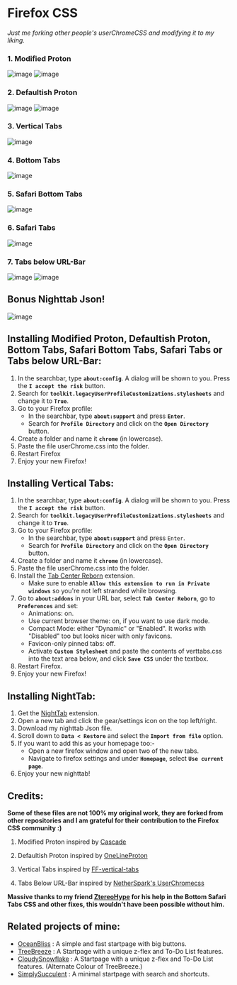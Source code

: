 # Firefox CSS
_Just me forking other people's userChromeCSS and modifying it to my liking._

### 1. Modified Proton
![image](https://user-images.githubusercontent.com/72144072/171836554-9af0e3c2-9d45-41c6-aab8-9fb1d47f5a9f.png)
![image](https://user-images.githubusercontent.com/72144072/171836588-e85426e1-448f-4f48-93b0-bef27dba9af7.png)

### 2. Defaultish Proton 
![image](https://user-images.githubusercontent.com/72144072/171836129-bd1165eb-8044-4860-a4c9-2282b4b39eec.png)
![image](https://user-images.githubusercontent.com/72144072/171835972-0fff6151-0cb6-42a2-bc48-03d0a729d11f.png)

### 3. Vertical Tabs
![image](https://user-images.githubusercontent.com/72144072/171836805-d8ca5c24-dd6a-4602-9e13-64959fb7ab28.png)

### 4. Bottom Tabs 
![image](https://user-images.githubusercontent.com/72144072/171834974-8564aac5-300e-48e1-a785-88345ac6b2b7.png)

### 5. Safari Bottom Tabs
![image](https://user-images.githubusercontent.com/72144072/171837010-e81c04fb-50e4-4a91-af11-09cd6a35e80a.png)

### 6. Safari Tabs
![image](https://user-images.githubusercontent.com/72144072/171837347-2c94b343-ed68-4d5b-964e-9885fe910f94.png)

### 7. Tabs below URL-Bar
![image](https://user-images.githubusercontent.com/72144072/171837533-b87dba98-d6f9-4bb1-bea5-31e76c84c991.png)
![image](https://user-images.githubusercontent.com/72144072/171837627-ae12f0a9-4066-4c03-9946-3c6ea6abe730.png)

## Bonus Nighttab Json!
![image](https://user-images.githubusercontent.com/72144072/171837942-7cc94ef5-43e6-4598-a441-342117cb20d0.png)

## Installing Modified Proton, Defaultish Proton, Bottom Tabs, Safari Bottom Tabs, Safari Tabs or Tabs below URL-Bar:

1. In the searchbar, type **`about:config`**. A dialog will be shown to you. Press the **`I accept the risk`** button.
2. Search for **`toolkit.legacyUserProfileCustomizations.stylesheets`** and change it to **`True`**.
3. Go to your Firefox profile:
   + In the searchbar, type **`about:support`** and press **`Enter`**.
   + Search for **`Profile Directory`** and click on the **`Open Directory`** button.
4. Create a folder and name it **`chrome`** (in lowercase).
5. Paste the file userChrome.css into the folder.
6. Restart Firefox
7. Enjoy your new Firefox!

## Installing Vertical Tabs:

1. In the searchbar, type **`about:config`**. A dialog will be shown to you. Press the **`I accept the risk`** button.
2. Search for **`toolkit.legacyUserProfileCustomizations.stylesheets`** and change it to **`True`**.
3. Go to your Firefox profile:
   + In the searchbar, type **`about:support`** and press `Enter`.
   + Search for **`Profile Directory`** and click on the **`Open Directory`** button.
4. Create a folder and name it **`chrome`** (in lowercase).
5. Paste the file userChrome.css into the folder.
6. Install the [Tab Center Reborn](https://addons.mozilla.org/en-US/firefox/addon/tabcenter-reborn/) extension.
   + Make sure to enable **`Allow this extension to run in Private windows`** so you're not left stranded while browsing.
7. Go to **`about:addons`** in your URL bar, select **`Tab Center Reborn`**, go to **`Preferences`** and set:
   + Animations: on.
   + Use current browser theme: on, if you want to use dark mode.
   + Compact Mode: either "Dynamic" or "Enabled". It works with "Disabled" too but looks nicer with only favicons.
   + Favicon-only pinned tabs: off.
   + Activate **`Custom Stylesheet`** and paste the contents of verttabs.css into the text area below, and click **`Save CSS`** under the textbox.
8. Restart Firefox.
9. Enjoy your new Firefox!

## Installing NightTab:

1. Get the [NightTab](https://addons.mozilla.org/en-GB/firefox/addon/nighttab/) extension.
2. Open a new tab and click the gear/settings icon on the top left/right.
3. Download my nighttab Json file. 
4. Scroll down to **`Data < Restore`** and select the **`Import from file`** option.
5. If you want to add this as your homepage too:- 
   + Open a new firefox window and open two of the new tabs.
   + Navigate to firefox settings and under **`Homepage`**, select **`Use current page`**.
6. Enjoy your new nighttab! 

## Credits:

<b>Some of these files are not 100% my original work, they are forked from other repositories and I am grateful for their contribution to the Firefox CSS community :)</b>

1. Modified Proton inspired by [Cascade](https://github.com/andreasgrafen/cascade) 

2. Defaultish Proton inspired by [OneLineProton](https://github.com/lr-tech/OnelineProton)

3. Vertical Tabs inspired by [FF-vertical-tabs](https://git.sr.ht/~ranmaru/ff-vertical-tabs)

4. Tabs Below URL-Bar inspired by [NetherSpark's UserChromecss](https://github.com/Netherspark/Firefox-CSS)

<b>Massive thanks to my friend [ZtereoHype](https://github.com/ZtereoHYPE) for his help in the Bottom Safari Tabs CSS and other fixes, this wouldn't have been possible without him.</b>

## Related projects of mine:

- [OceanBliss](https://github.com/Z-8Bit/oceanbliss) : A simple and fast startpage with big buttons.
- [TreeBreeze](https://github.com/Z-8Bit/treebreeze) : A Startpage with a unique z-flex and To-Do List features.
- [CloudySnowflake](https://github.com/Z-8Bit/cloudysnowflake) : A Startpage with a unique z-flex and To-Do List features. (Alternate Colour of TreeBreeze.)
- [SimplySucculent](https://github.com/Z-8Bit/cloudysnowflake) : A minimal startpage with search and shortcuts.
